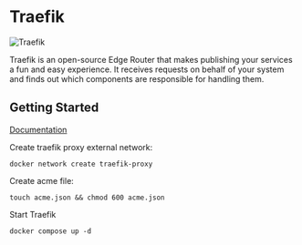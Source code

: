 # Traefik

![Traefik](https://doc.traefik.io/traefik/assets/img/traefik-architecture.png)

Traefik is an open-source Edge Router that makes publishing your services a fun and easy experience. It receives
requests on behalf of your system and finds out which components are responsible for handling them.

## Getting Started

[Documentation](https://doc.traefik.io/traefik)

Create traefik proxy external network:

```
docker network create traefik-proxy
```

Create acme file:

```
touch acme.json && chmod 600 acme.json
```

Start Traefik

```
docker compose up -d
```
